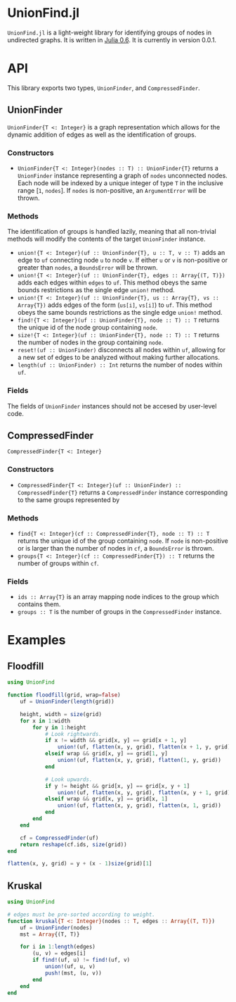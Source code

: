 UnionFind.jl
============

`UnionFind.jl` is a light-weight library for identifying groups of nodes in
undirected graphs. It is written in [Julia 0.6](http://julialang.org/). It is
currently in version 0.0.1.

# API

This library exports two types, `UnionFinder`, and `CompressedFinder`.

## UnionFinder

`UnionFinder{T <: Integer}` is a graph representation which allows for the 
dynamic addition of edges as well as the identification of groups.

### Constructors

*  `UnionFinder{T <: Integer}(nodes :: T) :: UnionFinder{T}` returns a
   `UnionFinder` instance representing a graph of `nodes` unconnected nodes.
   Each node will be indexed by a unique integer of type `T` in the inclusive
   range [`1`, `nodes`]. If `nodes` is non-positive, an `ArgumentError` will
   be thrown.

### Methods

The identification of groups is handled lazily, meaning that all non-trivial
methods will modify the contents of the target `UnionFinder` instance.

*  `union!{T <: Integer}(uf :: UnionFinder{T}, u :: T, v :: T)` adds an edge
   to `uf` connecting node `u` to node `v`. If either `u` or `v` is
   non-positive or greater than `nodes`, a `BoundsError` will be thrown.
*  `union!{T <: Integer}(uf :: UnionFinder{T}, edges :: Array{(T, T)})` adds
   each edges within `edges` to `uf`. This method obeys the same bounds
   restrictions as the single edge `union!` method.
*  `union!{T <: Integer}(uf :: UnionFinder{T}, us :: Array{T}, vs :: Array{T})`
   adds edges of the form (`us[i]`, `vs[i]`) to `uf`. This method obeys the
   same bounds restrictions as the single edge `union!` method.
*  `find!{T <: Integer}(uf :: UnionFinder{T}, node :: T) :: T` returns the
   unique id of the node group containing `node`.
*  `size!{T <: Integer}(uf :: UnionFinder{T}, node :: T) :: T` returns the
   number of nodes in the group containing `node`.
*  `reset!(uf :: UnionFinder)` disconnects all nodes within `uf`, allowing for
   a new set of edges to be analyzed without making further allocations.
*  `length(uf :: UnionFinder) :: Int` returns the number of nodes within `uf`.

### Fields

The fields of `UnionFinder` instances should not be accesed by user-level code.

## CompressedFinder

`CompressedFinder{T <: Integer}`

### Constructors

*  `CompressedFinder{T <: Integer}(uf :: UnionFinder) :: CompressedFinder{T}`
   returns a `CompressedFinder` instance corresponding to the same groups
   represented by 

### Methods

*  `find{T <: Integer}(cf :: CompressedFinder{T}, node :: T) :: T` returns the
   unique id of the group containing `node`. If `node` is non-positive or
   is larger than the number of nodes in `cf`, a `BoundsError` is thrown.
*  `groups{T <: Integer}(cf :: CompressedFinder{T}) :: T` returns the number
   of groups within `cf`.

### Fields

*  `ids :: Array{T}` is an array mapping node indices to the group which
   contains them.
*  `groups :: T` is the number of groups in the `CompressedFinder` instance.

# Examples

## Floodfill

```julia
using UnionFind

function floodfill(grid, wrap=false)
    uf = UnionFinder(length(grid))

    height, width = size(grid)
    for x in 1:width
        for y in 1:height
            # Look rightwards.
            if x != width && grid[x, y] == grid[x + 1, y]
                union!(uf, flatten(x, y, grid), flatten(x + 1, y, grid))
            elseif wrap && grid[x, y] == grid[1, y]
                union!(uf, flatten(x, y, grid), flatten(1, y, grid))
            end

            # Look upwards.
            if y != height && grid[x, y] == grid[x, y + 1]
                union!(uf, flatten(x, y, grid), flatten(x, y + 1, grid))
            elseif wrap && grid[x, y] == grid[x, 1]
                union!(uf, flatten(x, y, grid), flatten(x, 1, grid))
            end
        end
    end

    cf = CompressedFinder(uf)
    return reshape(cf.ids, size(grid))
end

flatten(x, y, grid) = y + (x - 1)size(grid)[1]
```

## Kruskal

```julia
using UnionFind

# edges must be pre-sorted according to weight.
function kruskal{T <: Integer}(nodes :: T, edges :: Array{(T, T)})
    uf = UnionFinder(nodes)
    mst = Array{(T, T)}

    for i in 1:length(edges)
        (u, v) = edges[i]
        if find!(uf, u) != find!(uf, v)
            union!(uf, u, v)
            push!(mst, (u, v))
        end
    end
end
```